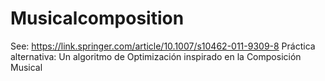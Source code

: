 # Musicalcomposition

See: https://link.springer.com/article/10.1007/s10462-011-9309-8
Práctica alternativa: Un algoritmo de Optimización inspirado en la Composición Musical
